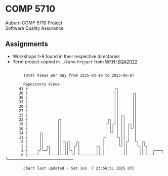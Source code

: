 # COMP 5710
Auburn COMP 5710 Project  
Software Quality Assurance

## Assignments
- Workshops 1-9 found in their respective directories
- Term project copied in `./Term-Project` from [WFH-SQA2022](https://github.com/wumphlett/WFH-SQA2022-AUBURN)

```

        Total Views per Day from 2025-03-10 to 2025-06-07

        Repository Views
      41 ┼                                      ╭╮
      38 ┤                                      ││      ╭╮
      36 ┤                                      ││      ││
      33 ┤                                      ││      ││
      30 ┤                                      ││      ││
      27 ┤                                      ││      ││
      25 ┤                                      ││ ╭╮   ││
      22 ┤             ╭╮                    ╭╮ ││ ││   ││
      19 ┤             ││                   ╭╯│╭╯│ ││ ╭╮││
      16 ┤             ││                   │ ││ │ ││ │╰╯│
      14 ┤     ╭╮      ││                   │ ╰╯ │ ││ │  │
      11 ┤     ││      ││                  ╭╯    ╰╮││ │  │
       8 ┤     ││      ││╭╮╭╮  ╭╮          │      │││╭╯  ╰╮ ╭╮
       5 ┤     ││ ╭╮   ││││││ ╭╯│       ╭╮ │      ╰╯││    ╰╮│╰╮
       3 ┤    ╭╯╰─╯│   │││││╰╮│ │       ││ │        ││     ││ │  ╭───╮
       0 ┼────╯    ╰───╯╰╯╰╯ ╰╯ ╰───────╯╰─╯        ╰╯     ╰╯ ╰──╯   ╰─────────────────────────────

        Chart last updated - Sat Jun  7 23:56:51 2025 UTC
        
```
